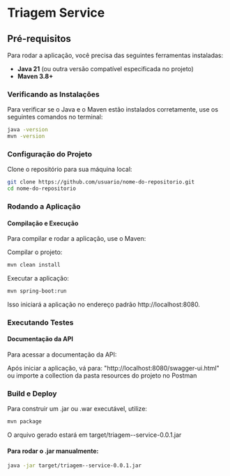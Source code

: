 # Triagem Service

## Pré-requisitos

Para rodar a aplicação, você precisa das seguintes ferramentas instaladas:

- **Java 21** (ou outra versão compatível especificada no projeto)
- **Maven 3.8+**
  
### Verificando as Instalações

Para verificar se o Java e o Maven estão instalados corretamente, use os seguintes comandos no terminal:

```bash
java -version
mvn -version
```

### Configuração do Projeto

Clone o repositório para sua máquina local:

```bash
git clone https://github.com/usuario/nome-do-repositorio.git
cd nome-do-repositorio
```

### Rodando a Aplicação
#### Compilação e Execução

Para compilar e rodar a aplicação, use o Maven:

Compilar o projeto:

```bash
mvn clean install
```

Executar a aplicação:

```bash
mvn spring-boot:run
```

Isso iniciará a aplicação no endereço padrão http://localhost:8080.

### Executando Testes

#### Documentação da API

Para acessar a documentação da API:

Após iniciar a aplicação, vá para: "http://localhost:8080/swagger-ui.html" ou importe a collection da pasta resources do projeto no Postman

### Build e Deploy
Para construir um .jar ou .war executável, utilize:

```bash
mvn package
```

O arquivo gerado estará em target/triagem--service-0.0.1.jar

#### Para rodar o .jar manualmente:

```bash
java -jar target/triagem--service-0.0.1.jar
```
